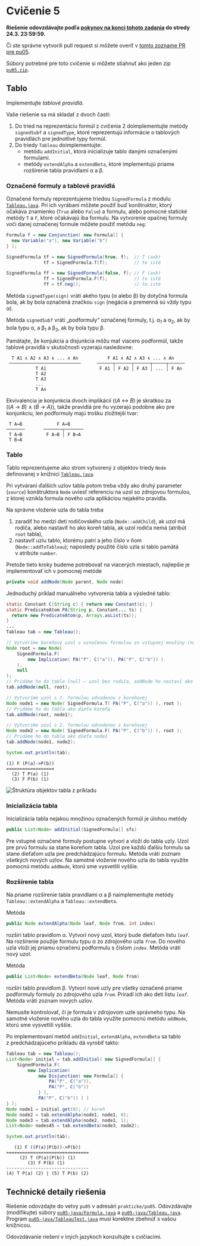 Cvičenie 5
==========

**Riešenie odovzdávajte podľa
[pokynov na konci tohoto zadania](#technické-detaily-riešenia)
do stredy 24.3. 23:59:59.**

Či ste správne vytvorili pull request si môžete overiť
v [tomto zozname PR pre pu05](https://github.com/pulls?utf8=%E2%9C%93&q=is%3Aopen+is%3Apr+user%3AFMFI-UK-1-AIN-412+base%3Apu05).

Súbory potrebné pre toto cvičenie si môžete stiahnuť ako jeden zip
[`pu05.zip`](https://github.com/FMFI-UK-1-AIN-412/lpi/archive/pu05.zip).

Tablo
-----

Implementujte _tablové pravidlá_.

Vaše riešenie sa má skladať z dvoch častí:

1. Do tried na reprezentáciu formúl z cvičenia 2 doimplementujte
   metódy `signedSubf` a `signedType`, ktoré reprezentujú informácie
   o tablových pravidlách pre jednotlivé typy formúl.
2. Do triedy `Tableau` doimplementujte:
   * metódu `addInitial`, ktorá inicializuje tablo danými označenými formulami.
   * metódy `extendAlpha` a `extendBeta`, ktoré implementujú priame rozšírenie
      tabla pravidlami &alpha; a &beta;.

### Označené formuly a tablové pravidlá

Označené formuly reprezentujeme triedou `SignedFormula` z modulu
[`Tableau.java`](pu05-java/Tableau.java). Pri ich vyrábaní môžete použiť buď
konštruktor, ktorý očakáva znamienko (`True` alebo `False`) a formulu,
alebo pomocné statické metódy `T` a `F`, ktoré očakávajú iba formulu.
Na vytvorenie opačnej formuly voči danej označenej formule môžete použiť metódu
`neg`:

```java
Formula f = new Conjunction( new Formula[] {
  new Variable("a"), new Variable("b")
} );

SignedFormula tf = new SignedFormula(true, f);  // T (a∧b)
              tf = SignedFormula.T(f);          // to isté

SignedFormula ff = new SignedFormula(false, f); // F (a∧b)
              ff = SignedFormula.F(f);          // to isté
              ff = tf.neg();                    // to isté
```

Metóda `signedType(sign)` vráti akého typu (&alpha; alebo &beta;) by dotyčná
formula bola, ak by bola označená značkou `sign` (negácia a premenná sú vždy
typu &alpha;).

Metóda `signedSubf` vráti „podformuly“ označenej formuly,
t.j. &alpha;<sub>1</sub> a &alpha;<sub>2</sub>, ak by bola typu &alpha;,
a &beta;<sub>1</sub> a &beta;<sub>2</sub>, ak by bola typu &beta;.

Pamätajte, že konjukcia a disjunkcia môžu mať viacero podformúl, takže
tablové pravidlá v skutočnosti vyzerajú nasledovne:

```
  T A1 ∧ A2 ∧ A3 ∧ ... ∧ An           F A1 ∧ A2 ∧ A3 ∧ ... ∧ An
 ───────────────────────────      ──────┬──────┬──────┬─────┬──────
           T A1                    F A1 │ F A2 │ F A3 │ ... │ F An
           T A2
           T A3
           ...
           T An
```
Ekvivalencia je konjunkcia dvoch implikácií ((<var>A</var> ↔︎ <var>B</var>) je
skratkou za ((<var>A</var> → <var>B</var>) ∧ (<var>B</var> → <var>A</var>)),
takže pravidlá pre ňu vyzerajú podobne ako pre konjunkciu, len podformuly majú
trošku zložitejší tvar:

```
 T A↔︎B             F A↔︎B
───────       ───────┬───────
 T A→B         F A→B │ F B→A
 T B→A
```

### Tablo

Tablo reprezentujeme ako strom vytvorený z objektov triedy `Node`
definovanej v knižnici [`Tableau.java`](pu05-java/Tableau.java).

Pri vytváraní ďalších uzlov tabla potom treba vždy ako druhý parameter  (<var>`source`</var>) konštruktora `Node` uviesť referenciu na uzol so
zdrojovou formulou, z ktorej vznikla formula nového uzla aplikáciou nejakého
pravidla.

Na správne vloženie uzla do tabla treba
  1. zaradiť ho medzi deti rodičovského uzla (``Node::addChild``), ak uzol
    má rodiča, alebo nastaviť ho ako koreň tabla, ak uzol rodiča nemá
    (atribút `root` tabla),
  2. nastaviť uzlu tablo, ktorému patrí a jeho číslo v ňom
    (`Node::addToTableau`); naposledy použité číslo uzla si tablo pamätá
    v atribúte `number`.

Pretože tieto kroky budeme potrebovať na viacerých miestach, najlepšie
je implementovať ich v pomocnej metóde

```java
private void addNode(Node parent, Node node)
```

Jednoduchý príklad manuálneho vytvorenia tabla a výsledné tablo:

```java
static Constant C(String c) { return new Constant(c); }
static PredicateAtom PA(String p, Constant... ts) {
  return new PredicateAtom(p, Arrays.asList(ts));
}
...
Tableau tab = new Tableau();

// Vytvoríme koreňový uzol s označenou formulou zo vstupnej množiny (null)
Node root = new Node(
    SignedFormula.F(
        new Implication( PA("P", C("a")), PA("P", C("b")) )
    ),
    null
);
// Pridáme ho do tabla (null – uzol bez rodiča, addNode ho nastaví ako koreň)
tab.addNode(null, root);

// Vytvoríme uzol s 1. formulou odvodenou z koreňovej
Node node1 = new Node( SignedFormula.T( PA("P", C("a")) ), root );
// Pridáme ho do tabla ako dieťa koreňa
tab.addNode(root, node1);

// Vytvoríme uzol s 2. formulou odvodenou z koreňovej
Node node2 = new Node( SignedFormula.F( PA("P", C("b")) ), root );
// Pridáme ho do tabla ako dieťa node1
tab.addNode(node1, node2);

System.out.println(tab);
```

```
(1) F (P(a)->P(b))
==================
  (2) T P(a) (1)  
  (3) F P(b) (1)  
```

![Štruktúra objektov tabla z príkladu](../../images/tableau.png)

### Inicializácia tabla

Inicializácia tabla nejakou množinou označených formúl je úlohou metódy

```java
public List<Node> addInitial(SignedFormula[] sfs)
```

Pre vstupné označené formuly postupne vytvorí a vloží do tabla uzly. Uzol
pre prvú formulu sa stane koreňom tabla. Uzol pre každú ďalšiu formulu sa
stane dieťaťom uzla pre predchádzajúcu formulu. Metóda vráti zoznam
všetkých nových uzlov. Na samotné vloženie nového uzla do tabla využite
pomocnú metódu `addNode`, ktorú sme vysvetlili vyššie.

### Rozšírenie tabla

Na priame rozšírenie tabla pravidlami &alpha; a &beta; naimplementujte
metódy `Tableau::extendAlpha` a `Tableau::extendBeta`.

Metóda
```java
public Node extendAlpha(Node leaf, Node from, int index)
```
rozšíri tablo pravidlom &alpha;. Vytvorí nový uzol, ktorý bude dieťaťom
listu <var>`leaf`</var>. Na rozšírenie použije formulu typu &alpha; zo
zdrojového uzla <var>`from`</var>. Do nového uzla vloží jej priamu označenú
podformulu s číslom <var>`index`</var>. Metóda vráti nový uzol.

Metóda
```java
public List<Node> extendBeta(Node leaf, Node from)
```
rozšíri tablo pravidlom &beta;. Vytvorí nové uzly pre všetky označené priame
podformuly formuly zo zdrojového uzla <var>`from`</var>. Priradí ich ako
deti listu <var>`leaf`</var>. Metóda vráti zoznam nových uzlov.

Nemusíte kontrolovať, či je formula v zdrojovom uzle správneho typu. Na
samotné vloženie nového uzla do tabla využite pomocnú metódu
`addNode`, ktorú sme vysvetlili vyššie.

Po implementovaní metód `addInitial`, `extendAlpha`, `extendBeta` sa
tablo z predchádzajúceho príkladu dá vyrobiť takto:

```java
Tableau tab = new Tableau();
List<Node> initial = tab.addInitial( new SignedFormula[] {
    SignedFormula.F(
        new Implication(
            new Disjunction( new Formula[] {
                PA("P", C("a")),
                PA("P", C("b"))
            } ),
            PA("P", C("b")) ) )
} );
Node node1 = initial.get(0); // koreň
Node node2 = tab.extendAlpha(node1, node1, 0);
Node node3 = tab.extendAlpha(node2, node1, 1);
List<Node> nodes45 = tab.extendBeta(node3, node2);

System.out.println(tab);
```

```
   (1) F ((P(a)|P(b))->P(b))   
===============================
     (2) T (P(a)|P(b)) (1)     
        (3) F P(b) (1)         
-------------------------------
(4) T P(a) (2) | (5) T P(b) (2)
```

## Technické detaily riešenia

Riešenie odovzdajte do vetvy `pu05` v adresári `prakticke/pu05`.
Odovzdávajte (modifikujte) súbory
[`pu05-java/Formula.java`](pu05-java/Formula.java)
a [`pu05-java/Tableau.java`](pu05-java/Tableau.java).
Program [`pu05-java/TableauTest.java`](pu05-java/TableauTest.java) musí korektne
zbehnúť s vašou knižnicou.

Odovzdávanie riešení v iných jazykoch konzultujte s cvičiacimi.
